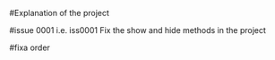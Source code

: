 #Explanation of the project


#issue 0001 i.e. iss0001
Fix the show and hide methods in the project

#fixa order
